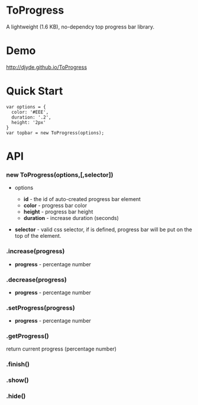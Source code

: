 # ToProgress

A lightweight (1.6 KB), no-dependcy top progress bar library.

# Demo

http://djyde.github.io/ToProgress

# Quick Start
```
var options = {
  color: '#EEE',
  duration: '.2',
  height: '2px'
}
var topbar = new ToProgress(options);
```

# API

### new ToProgress(options,[,selector])

* options
  * **id** - the id of auto-created progress bar element
  * **color** - progress bar color
  * **height** - progress bar height 
  * **duration** - increase duration (seconds)

* **selector** - valid css selector, if is defined, progress bar will be put on the top of the element.

### .increase(progress)
* **progress** - percentage number

### .decrease(progress)
* **progress** - percentage number

### .setProgress(progress)
* **progress** - percentage number

### .getProgress()
return current progress (percentage number)

### .finish()
### .show()
### .hide()
